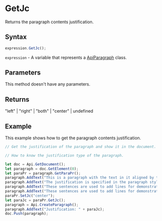 # GetJc

Returns the paragraph contents justification.

## Syntax

```javascript
expression.GetJc();
```

`expression` - A variable that represents a [ApiParagraph](../ApiParagraph.md) class.

## Parameters

This method doesn't have any parameters.

## Returns

"left" \| "right" \| "both" \| "center" \| undefined

## Example

This example shows how to get the paragraph contents justification.

```javascript editor-docx
// Get the justification of the paragraph and show it in the document.

// How to know the justification type of the paragraph.

let doc = Api.GetDocument();
let paragraph = doc.GetElement(0);
let paraPr = paragraph.GetParaPr();
paragraph.AddText("This is a paragraph with the text in it aligned by the center. ");
paragraph.AddText("The justification is specified in the paragraph style. ");
paragraph.AddText("These sentences are used to add lines for demonstrative purposes. ");
paragraph.AddText("These sentences are used to add lines for demonstrative purposes.");
paraPr.SetJc("center");
let paraJc = paraPr.GetJc();
paragraph = Api.CreateParagraph();
paragraph.AddText("Justification: " + paraJc);
doc.Push(paragraph);
```
